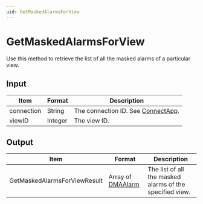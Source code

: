 ```yaml
---
uid: GetMaskedAlarmsForView
---
```


# GetMaskedAlarmsForView

Use this method to retrieve the list of all the masked alarms of a particular view.

## Input

| Item       | Format  | Description                                           |
|------------|---------|-------------------------------------------------------|
| connection | String  | The connection ID. See [ConnectApp](xref:ConnectApp). |
| viewID     | Integer | The view ID.                                          |

## Output

| Item | Format | Description |
|--|--|--|
| GetMaskedAlarmsForViewResult | Array of [DMAAlarm](xref:DMAAlarm) | The list of all the masked alarms of the specified view. |
